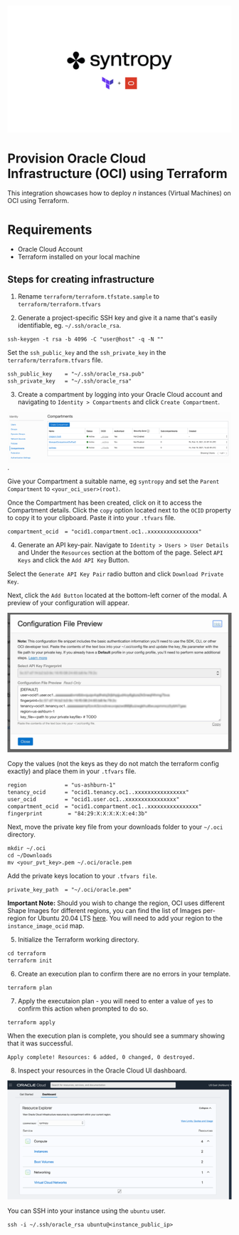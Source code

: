 ![header](images/header.jpg)

# Provision Oracle Cloud Infrastructure (OCI) using Terraform

This integration showcases how to deploy _n_ instances (Virtual Machines) on OCI using Terraform.

# Requirements

- Oracle Cloud Account
- Terraform installed on your local machine

## Steps for creating infrastructure

1. Rename `terraform/terraform.tfstate.sample` to `terraform/terraform.tfvars`

2. Generate a project-specific SSH key and give it a name that's easily identifiable, eg. `~/.ssh/oracle_rsa`.

```
ssh-keygen -t rsa -b 4096 -C "user@host" -q -N ""
```

Set the `ssh_public_key` and the `ssh_private_key` in the `terraform/terraform.tfvars` file.

```
ssh_public_key    = "~/.ssh/oracle_rsa.pub"
ssh_private_key   = "~/.ssh/oracle_rsa"
```

3. Create a compartment by logging into your Oracle Cloud account and navigating to `Identity > Compartments` and click `Create Compartment`.

![create](images/create_compartment.png).

Give your Compartment a suitable name, eg `syntropy` and set the `Parent Compartment` to `<your_oci_user>(root)`.

Once the Compartment has been created, click on it to access the Compartment details. Click the `copy` option located next to the `OCID` property to copy it to your clipboard. Paste it into your `.tfvars` file.

```
compartment_ocid  = "ocid1.compartment.oc1..xxxxxxxxxxxxxxxx"
```

4. Generate an API key-pair. Navigate to `Identity > Users > User Details` and Under the `Resources` section at the bottom of the page. Select `API Keys` and click the `Add API Key` Button.

Select the `Generate API Key Pair` radio button and click `Download Private Key`.

Next, click the `Add Button` located at the bottom-left corner of the modal. A preview of your configuration will appear.

![add-key](images/key_configuration.png)

Copy the values (not the keys as they do not match the terraform config exactly) and place them in your `.tfvars` file.

```
region            = "us-ashburn-1"
tenancy_ocid      = "ocid1.tenancy.oc1..xxxxxxxxxxxxxxxx"
user_ocid         = "ocid1.user.oc1..xxxxxxxxxxxxxxxx"
compartment_ocid  = "ocid1.compartment.oc1..xxxxxxxxxxxxxxxx"
fingerprint        = "84:29:X:X:X:X:X:e4:3b"
```

Next, move the private key file from your downloads folder to your `~/.oci` directory.

```
mkdir ~/.oci
cd ~/Downloads
mv <your_pvt_key>.pem ~/.oci/oracle.pem
```

Add the private keys location to your `.tfvars file`.

```
private_key_path  = "~/.oci/oracle.pem"
```

**Important Note:** Should you wish to change the region, OCI uses different Shape Images for different regions, you can find the list of Images per-region for Ubuntu 20.04 LTS [here](https://docs.oracle.com/en-us/iaas/images/ubuntu-2004/). You will need to add your region to the `instance_image_ocid` map.

5. Initialize the Terraform working directory.

```
cd terraform
terraform init
```

6. Create an execution plan to confirm there are no errors in your template.

```
terraform plan
```

7. Apply the executaion plan - you will need to enter a value of `yes` to confirm this action when prompted to do so.

```
terraform apply
```

When the execution plan is complete, you should see a summary showing that it was successful.

```
Apply complete! Resources: 6 added, 0 changed, 0 destroyed.
```

8. Inspect your resources in the Oracle Cloud UI dashboard.

![dashboard](images/dashboard.png)

You can SSH into your instance using the `ubuntu` user.

```
ssh -i ~/.ssh/oracle_rsa ubuntu@<instance_public_ip>
```
